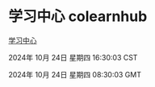 # 学习中心 colearnhub
[学习中心](http://219.139.199.238:56308/colearnhub/)

2024年 10月 24日 星期四 16:30:03 CST

2024年 10月 24日 星期四 08:30:03 GMT
